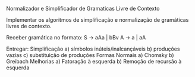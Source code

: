 Normalizador e Simplificador de Gramaticas Livre de Contexto

Implementar os algoritmos de simplificação e normalização de gramáticas livres de contexto.

Receber gramática no formato:
S -> aAa | bBv
A -> a | aA


Entregar:
Simplificação
a) símbolos inúteis/inalcançáveis
b) produções vazias
c) substituição de produções
Formas Normais
a) Chomsky
b) Greibach
Melhorias
a) Fatoração à esquerda
b) Remoção de recursão à esquerda
